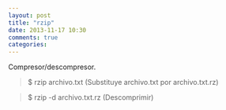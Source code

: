 ```yaml
---
layout: post
title: "rzip"
date: 2013-11-17 10:30
comments: true
categories: 
---
```

Compresor/descompresor.

>$ rzip archivo.txt (Substituye archivo.txt por archivo.txt.rz)

>$ rzip -d archivo.txt.rz (Descomprimir)


